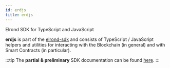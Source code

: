```yaml
---
id: erdjs
title: erdjs
---
```


Elrond SDK for TypeScript and JavaScript

**erdjs** is part of the [elrond-sdk](https://github.com/ElrondNetwork/elrond-sdk) and consists of TypeScript / JavaScript helpers and utilities for interacting with the Blockchain (in general) and with Smart Contracts (in particular).


:::tip
The **partial & preliminary** SDK documentation can be found [here](https://elrondnetwork.github.io/elrond-sdk-docs/erdjs).
:::
